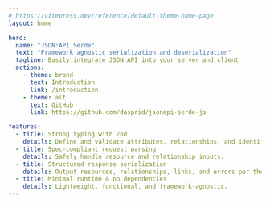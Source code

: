 ```yaml
---
# https://vitepress.dev/reference/default-theme-home-page
layout: home

hero:
  name: "JSON:API Serde"
  text: "Framework agnostic serialization and deserialization"
  tagline: Easily integrate JSON:API into your server and client
  actions:
    - theme: brand
      text: Introduction
      link: /introduction
    - theme: alt
      text: GitHub
      link: https://github.com/dasprid/jsonapi-serde-js

features:
  - title: Strong typing with Zod
    details: Define and validate attributes, relationships, and identifiers with full type safety.
  - title: Spec-compliant request parsing
    details: Safely handle resource and relationship inputs.
  - title: Structured response serialization
    details: Output resources, relationships, links, and errors per the JSON:API spec.
  - title: Minimal runtime & no dependencies
    details: Lightweight, functional, and framework-agnostic.
---
```


